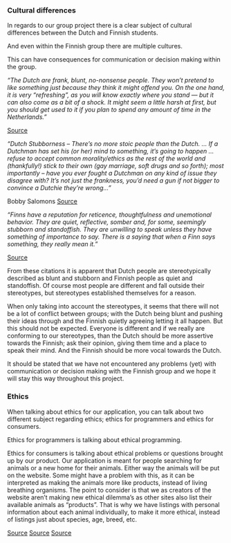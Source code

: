 ### Cultural differences
In regards to our group project there is a clear subject of cultural differences between the Dutch and Finnish students. 

And even within the Finnish group there are multiple cultures. 

This can have consequences for communication or decision making within the group. 

*“The Dutch are frank, blunt, no-nonsense people. 
They won’t pretend to like something just because they think it might offend you. 
On the one hand, it is very “refreshing”, as you will know exactly where you stand — but it can also come as a bit of a shock. 
It might seem a little harsh at first, but you should get used to it if you plan to spend any amount of time in the Netherlands.”*

[Source](https://dutchreview.com/culture/cliches-about-the-dutch/)

*“Dutch Stubborness – There’s no more stoic people than the Dutch. 
… If a Dutchman has set his (or her) mind to something, it’s going to happen 
… refuse to accept common morality/ethics as the rest of the world and (thankfully!) stick to their own (gay marriage, soft drugs and so forth); 
most importantly – have you ever fought a Dutchman on any kind of issue they disagree with? 
It’s not just the frankness, you’d need a gun if not bigger to convince a Dutchie they’re wrong…”*

Bobby Salomons [Source](https://dutchreview.com/culture/cliches-about-the-dutch/)

*“Finns have a reputation for reticence, thoughtfulness and unemotional behavior. 
They are quiet, reflective, somber and, for some, seemingly stubborn and standoffish. 
They are unwilling to speak unless they have something of importance to say. 
There is a saying that when a Finn says something, they really mean it.”*

[Source](http://blog.goinglobal.com/understanding-finnish-culture-is-key-to-thriving-in-finland/#:~:text=Finns%20have%20a%20reputation%20for,something%2C%20they%20really%20mean%20it.)

From these citations it is apparent that Dutch people are stereotypically described as blunt and stubborn and Finnish people as quiet and standoffish. 
Of course most people are different and fall outside their stereotypes, but stereotypes established themselves for a reason. 

When only taking into account the stereotypes, it seems that there will not be a lot of conflict between groups; 
with the Dutch being blunt and pushing their ideas through and the Finnish quietly agreeing letting it all happen. 
But this should not be expected. 
Everyone is different and if we really are conforming to our stereotypes, than the Dutch should be more assertive towards the Finnish; 
ask their opinion, giving them time and a place to speak their mind. 
And the Finnish should be more vocal towards the Dutch. 

It should be stated that we have not encountered any problems (yet) with communication or decision making with the Finnish group and we hope it will stay this way throughout this project. 

### Ethics
When talking about ethics for our application, you can talk about two different subject regarding ethics; 
ethics for programmers and ethics for consumers. 

Ethics for programmers is talking about ethical programming.

Ethics for consumers is talking about ethical problems or questions brought up by our product. 
Our application is meant for people searching for animals or a new home for their animals. 
Either way the animals will be put on the website. 
Some might have a problem with this, as it can be interpreted as making the animals more like products, instead of living breathing organisms. 
The point to consider is that we as creators of the website aren’t making new ethical dilemma’s as other sites also list their available animals as “products”. 
That is why we have listings with personal information about each animal individually, to make it more ethical, instead of listings just about species, age, breed, etc.

[Source](https://pragmaticpineapple.com/ethical-programming-is-it-worth-it/)
[Source](https://en.wikipedia.org/wiki/Programming_ethics)
[Source](https://www.acm.org/code-of-ethics)
